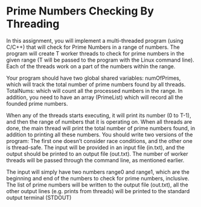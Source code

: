# Prime Numbers Checking By Threading

In this assignment, you will implement a multi-threaded program (using C/C++) that will check for Prime
Numbers in a range of numbers. The program will create T worker threads to check for prime numbers
in the given range (T will be passed to the program with the Linux command line). Each of the threads
work on a part of the numbers within the range.

Your program should have two global shared variables: numOfPrimes, which will track the total number
of prime numbers found by all threads. TotalNums: which will count all the processed numbers in the
range. In addition, you need to have an array (PrimeList) which will record all the founded prime
numbers.

When any of the threads starts executing, it will print its number (0 to T-1), and then the range of
numbers that it is operating on. When all threads are done, the main thread will print the total number
of prime numbers found, in addition to printing all these numbers.
You should write two versions of the program: The first one doesn’t consider race conditions, and the
other one is thread-safe. The input will be provided in an input file (in.txt), and the output should be
printed to an output file (out.txt). The number of worker threads will be passed through the command
line, as mentioned earlier.

The input will simply have two numbers range0 and range1, which are the beginning and end of the
numbers to check for prime numbers, inclusive. The list of prime numbers will be written to the output
file (out.txt), all the other output lines (e.g. prints from threads) will be printed to the standard output
terminal (STDOUT)
